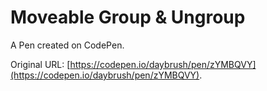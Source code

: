# Moveable Group & Ungroup

A Pen created on CodePen.

Original URL: [https://codepen.io/daybrush/pen/zYMBQVY](https://codepen.io/daybrush/pen/zYMBQVY).

